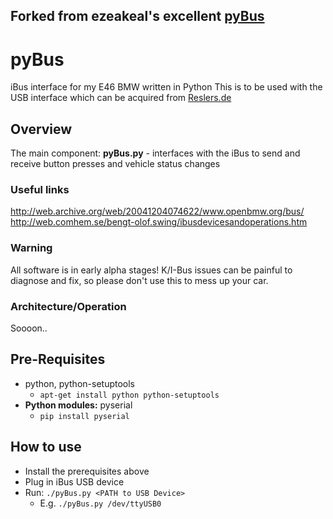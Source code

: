## Forked from ezeakeal's excellent [pyBus](https://github.com/ezeakeal/pyBus)

pyBus
=====

iBus interface for my E46 BMW written in Python
This is to be used with the USB interface which can be acquired from [Reslers.de](http://www.reslers.de/IBUS/)

## Overview
The main component:
**pyBus.py** - interfaces with the iBus to send and receive button presses and vehicle status changes

### Useful links
http://web.archive.org/web/20041204074622/www.openbmw.org/bus/
http://web.comhem.se/bengt-olof.swing/ibusdevicesandoperations.htm   

### Warning
All software is in early alpha stages! K/I-Bus issues can be painful to diagnose and fix, so please don't use this to mess up your car.

### Architecture/Operation
Soooon..

## Pre-Requisites
* python, python-setuptools
	* `apt-get install python python-setuptools`
* **Python modules:** pyserial
	* `pip install pyserial`
## How to use
* Install the prerequisites above
* Plug in iBus USB device
* Run: `./pyBus.py <PATH to USB Device>`
	* E.g. `./pyBus.py /dev/ttyUSB0`

